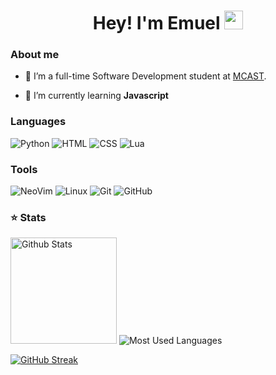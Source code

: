 <h1 align="center">Hey! I'm Emuel <img src="https://raw.githubusercontent.com/vatsa287/vatsa287/master/assets/Hi.gif?raw=true" width="30px"></h1>

### About me

- 🔭 I’m a full-time Software Development student at <a href="https://www.mcast.edu.mt"/>MCAST</a>.

- 🌱 I’m currently learning **Javascript**


### Languages

<!-- Icons: https://simpleicons.org/ -->

![Python](https://img.shields.io/badge/-Python-05122A?style=for-the-badge&color=202020&logo=python)
![HTML](https://img.shields.io/badge/-Html-05122A?style=for-the-badge&color=202020&logo=html)
![CSS](https://img.shields.io/badge/-Css-05122A?style=for-the-badge&color=202020&logo=css)
![Lua](https://img.shields.io/badge/-Lua-05122A?style=for-the-badge&color=202020&logo=lua)

### Tools
![NeoVim](https://img.shields.io/badge/-NeoVim-05122A?style=for-the-badge&color=202020&logo=neovim&logoColor=4b9e4b)
![Linux](https://img.shields.io/badge/-Linux-05122A?style=for-the-badge&color=202020&logo=linux&logoColor=dfb914)
![Git](https://img.shields.io/badge/-Git-05122A?style=for-the-badge&color=202020&logo=git)
![GitHub](https://img.shields.io/badge/-GitHub-05122A?style=for-the-badge&color=202020&logo=github)


### ⭐ Stats

<!-- Catppuccin themed -->
<img height="170" src="https://github-readme-stats.vercel.app/api?username=emuel-vassallo&show_icons=true&bg_color=202020&border_color=323232&title_color=f5f5f5&text_color=d9e0ee&icon_color=f5f5f5" alt="Github Stats" />

<img src="https://github-readme-stats.vercel.app/api/top-langs/?username=emuel-vassallo&layout=compact&show_icons=true&bg_color=202020&border_color=323232&title_color=f5f5f5&text_color=ffffff&icon_color=f5f5f5&langs_count=6" alt="Most Used Languages" />

[![GitHub Streak](https://github-readme-streak-stats.herokuapp.com?user=emuel-vassallo&theme=dark&date_format=M%20j%5B%2C%20Y%5D&background=202020)](https://git.io/streak-stats)
